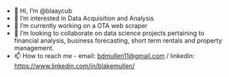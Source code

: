 - 👋 Hi, I’m @blaaycub
- 👀 I’m interested in Data Acquisition and Analysis
- 🌱 I’m currently working on a OTA web scraper
- 💞️ I’m looking to collaborate on data science projects pertaining to financial analysis, business forecasting, short term rentals and property management. 
- 📫 How to reach me - email: bdmullen11@gmail.com / linkedin: https://www.linkedin.com/in/blakemullen/

<!---
blaaycub/blaaycub is a ✨ special ✨ repository because its `README.md` (this file) appears on your GitHub profile.
You can click the Preview link to take a look at your changes.
--->
